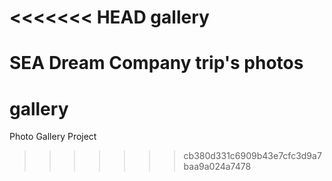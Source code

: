 <<<<<<< HEAD
gallery
===============

SEA Dream Company trip's photos
=======
# gallery
Photo Gallery Project
>>>>>>> cb380d331c6909b43e7cfc3d9a7baa9a024a7478
